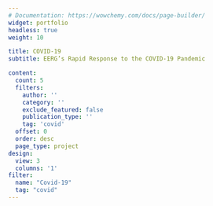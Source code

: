 ```yaml
---
# Documentation: https://wowchemy.com/docs/page-builder/
widget: portfolio
headless: true
weight: 10

title: COVID-19
subtitle: EERG’s Rapid Response to the COVID-19 Pandemic

content:
  count: 5
  filters:
    author: ''
    category: ''
    exclude_featured: false
    publication_type: ''
    tag: 'covid'
  offset: 0
  order: desc
  page_type: project
design:
  view: 3
  columns: '1'
filter:
  name: "Covid-19"
  tag: "covid"
---
```

